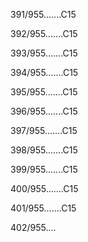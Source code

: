 391/955.......C15 


392/955.......C15 


393/955.......C15 


394/955.......C15 


395/955.......C15 


396/955.......C15 


397/955.......C15 


398/955.......C15 


399/955.......C15 


400/955.......C15 


401/955.......C15 


402/955.... 

